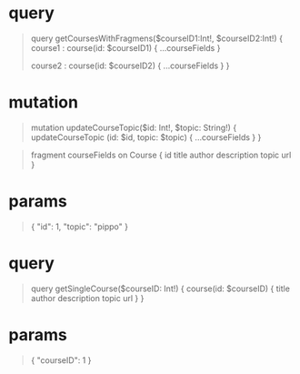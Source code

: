 # query

> query getCoursesWithFragmens(&#0036;courseID1:Int!, &#0036;courseID2:Int!) {
> course1 : course(id: &#0036;courseID1) {
> ...courseFields
> }
>  
>  course2 : course(id: &#0036;courseID2) {
>    ...courseFields
>  }
>}

# mutation

>mutation updateCourseTopic(&#0036;id: Int!, &#0036;topic: String!) {
>  updateCourseTopic (id: &#0036;id, topic: &#0036;topic) {
>    ...courseFields
>  }
>}

>  fragment courseFields on Course {
>    id
>    title
>    author
>    description
>    topic
>    url
>  }	

# params

>{
>  "id": 1,
>  "topic": "pippo"
>}

# query

>query getSingleCourse(&#0036;courseID: Int!) {
> course(id: &#0036;courseID) {
> title
> author
> description
> topic
> url
>}
>}

# params

>{
> "courseID": 1
> }
